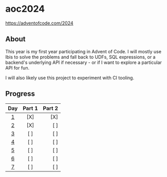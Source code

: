 # aoc2024

https://adventofcode.com/2024

## About

This year is my first year participating in Advent of Code. I will mostly use Ibis to
solve the problems and fall back to UDFs, SQL expressions, or a backend's underlying
API if necessary - or if I want to explore a particular API for fun. 

I will also likely use this project to experiment with CI tooling.

## Progress

| Day | Part 1  | Part 2  |
| :-: | :----:  | ----:   |
| [1](https://adventofcode.com/2024/day/1)   | [X]     | [X]     |
| [2](https://adventofcode.com/2024/day/2)   | [X]     | [ ]     |
| [3](https://adventofcode.com/2024/day/3)   | [ ]     | [ ]     |
| [4](https://adventofcode.com/2024/day/4)   | [ ]     | [ ]     |
| [5](https://adventofcode.com/2024/day/5)   | [ ]     | [ ]     |
| [6](https://adventofcode.com/2024/day/6)   | [ ]     | [ ]     |
| [7](https://adventofcode.com/2024/day/7)   | [ ]     | [ ]     |